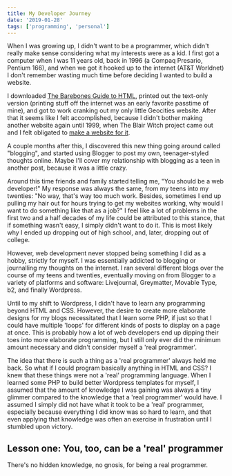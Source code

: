 ```yaml
---
title: My Developer Journey
date: '2019-01-28'
tags: ['programming', 'personal']
---
```


When I was growing up, I didn't want to be a programmer, which didn't really make sense considering what my interests were as a kid. I first got a computer when I was 11 years old, back in 1996 (a Compaq Presario, Pentium 166), and when we got it hooked up to the internet (AT&T Worldnet) I don't remember wasting much time before deciding I wanted to build a website.

I downloaded [The Barebones Guide to HTML](http://werbach.com/barebones/), printed out the text-only version (printing stuff off the internet was an early favorite passtime of mine), and got to work cranking out my only little Geocities website. After that it seems like I felt accomplished, because I didn't bother making another website again until 1999, when The Blair Witch project came out and I felt obligated to [make a website for it](https://web.archive.org/web/19991127182214/http://www.blairwoods.com/).

A couple months after this, I discovered this new thing going around called "blogging", and started using Blogger to post my own, teenager-styled thoughts online. Maybe I'll cover my relationship with blogging as a teen in another post, because it was a little crazy.

Around this time friends and family started telling me, "You should be a web developer!" My response was always the same, from my teens into my twenties: "No way, that's way too much work. Besides, sometimes I end up pulling my hair out for hours trying to get my websites working, why would I want to do something like that as a job?" I feel like a lot of problems in the first two and a half decades of my life could be attributed to this stance, that if something wasn't easy, I simply didn't want to do it. This is most likely why I ended up dropping out of high school, and, later, dropping out of college.

However, web development never stopped being something I did as a hobby, strictly for myself. I was essentially addicted to blogging or journalling my thoughts on the internet. I ran several different blogs over the course of my teens and twenties, eventually moving on from Blogger to a variety of platforms and software: Livejournal, Greymatter, Movable Type, b2, and finally Wordpress.

Until to my shift to Wordpress, I didn't have to learn any programming beyond HTML and CSS. However, the desire to create more elaborate designs for my blogs necessitated that I learn some PHP, if just so that I could have multiple 'loops' for different kinds of posts to display on a page at once. This is probably how a lot of web developers end up dipping their toes into more elaborate programming, but I still only ever did the minimum amount necessary and didn't consider myself a 'real programmer'.

The idea that there is such a thing as a 'real programmer' always held me back. So what if I could program basically anything in HTML and CSS? I knew that these things were not a 'real' programming language. When I learned some PHP to build better Wordpress templates for myself, I assumed that the amount of knowledge I was gaining was always a tiny glimmer compared to the knowledge that a 'real programmer' would have. I assumed I simply did not have what it took to be a 'real' programmer, especially because everything I did know was so hard to learn, and that even applying that knowledge was often an exercise in frustration until I stumbled upon victory.

## Lesson one: You, too, can be a 'real' programmer

There's no hidden knowledge, no gnosis, for being a real programmer.